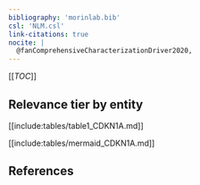 ```yaml
---
bibliography: 'morinlab.bib'
csl: 'NLM.csl'
link-citations: true
nocite: |
  @fanComprehensiveCharacterizationDriver2020, 
---
```


[[_TOC_]]




## Relevance tier by entity

[[include:tables/table1_CDKN1A.md]]





[[include:tables/mermaid_CDKN1A.md]]

## References


